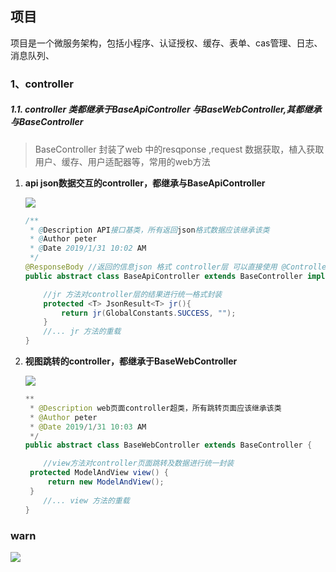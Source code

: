 ## 项目

项目是一个微服务架构，包括小程序、认证授权、缓存、表单、cas管理、日志、消息队列、



### 1、controller

#####  1.1. **controller 类都继承于BaseApiController 与BaseWebController,其都继承与BaseController**

>BaseController 封装了web 中的resqponse ,request 数据获取，植入获取用户、缓存、用户适配器等，常用的web方法

1. **api  json数据交互的controller，都继承与BaseApiController**

   ![](C:\Users\Administrator\Desktop\note\eip\BaseApiConctroller继承.PNG)

   ```java
   /**
    * @Description API接口基类，所有返回json格式数据应该继承该类
    * @Author peter
    * @Date 2019/1/31 10:02 AM
    */
   @ResponseBody //返回的信息json 格式 controller层 可以直接使用 @Controller，无需加@RestController
   public abstract class BaseApiController extends BaseController implements SerializationViews, ILocalizer {
   
       //jr 方法对controller层的结果进行统一格式封装
       protected <T> JsonResult<T> jr(){
           return jr(GlobalConstants.SUCCESS, "");
       }
       //... jr 方法的重载
   }
   ```

2. **视图跳转的controller，都继承于BaseWebController**

   ![](C:\Users\Administrator\Desktop\note\eip\BaseWebController继承.PNG)

   ```java
   **
    * @Description web页面controller超类，所有跳转页面应该继承该类
    * @Author peter
    * @Date 2019/1/31 10:03 AM
    */
   public abstract class BaseWebController extends BaseController {
   
       //view方法对controller页面跳转及数据进行统一封装
   	protected ModelAndView view() {
   		return new ModelAndView();
   	}
       //... view 方法的重载
   }
   ```

   

### warn

![](C:\Users\Administrator\Desktop\note\eip\error1.PNG)